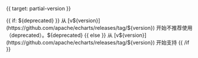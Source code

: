 
{{ target: partial-version }}

<div class="doc-partial-version">
{{ if: ${deprecated} }}
从 [v${version}](https://github.com/apache/echarts/releases/tag/${version}) 开始不推荐使用（deprecated）。${deprecated}
{{ else }}
从 [v${version}](https://github.com/apache/echarts/releases/tag/${version}) 开始支持
{{ /if }}
</div>
